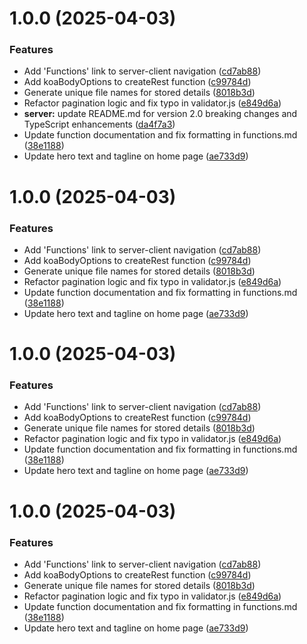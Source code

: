 # 1.0.0 (2025-04-03)


### Features

* Add 'Functions' link to server-client navigation ([cd7ab88](https://github.com/modular-rest/modular-rest/commit/cd7ab8871a36fc1a4299e9de7430d815aad4a775))
* Add koaBodyOptions to createRest function ([c99784d](https://github.com/modular-rest/modular-rest/commit/c99784d50ab3385990fa45a034042587497b93a4))
* Generate unique file names for stored details ([8018b3d](https://github.com/modular-rest/modular-rest/commit/8018b3d4a76608c4bb5377d01efa448b039ad2f1))
* Refactor pagination logic and fix typo in validator.js ([e849d6a](https://github.com/modular-rest/modular-rest/commit/e849d6aea1683f8cd22082291ce8ff572a1e69e3))
* **server:** update README.md for version 2.0 breaking changes and TypeScript enhancements ([da4f7a3](https://github.com/modular-rest/modular-rest/commit/da4f7a3d4b02bb3609d04f09adf42d257a6596c4))
* Update function documentation and fix formatting in functions.md ([38e1188](https://github.com/modular-rest/modular-rest/commit/38e11886d1804b006784825005837a88b5a0c901))
* Update hero text and tagline on home page ([ae733d9](https://github.com/modular-rest/modular-rest/commit/ae733d96e5c30a9a31b3722354770427a94e10c9))

# 1.0.0 (2025-04-03)


### Features

* Add 'Functions' link to server-client navigation ([cd7ab88](https://github.com/modular-rest/modular-rest/commit/cd7ab8871a36fc1a4299e9de7430d815aad4a775))
* Add koaBodyOptions to createRest function ([c99784d](https://github.com/modular-rest/modular-rest/commit/c99784d50ab3385990fa45a034042587497b93a4))
* Generate unique file names for stored details ([8018b3d](https://github.com/modular-rest/modular-rest/commit/8018b3d4a76608c4bb5377d01efa448b039ad2f1))
* Refactor pagination logic and fix typo in validator.js ([e849d6a](https://github.com/modular-rest/modular-rest/commit/e849d6aea1683f8cd22082291ce8ff572a1e69e3))
* Update function documentation and fix formatting in functions.md ([38e1188](https://github.com/modular-rest/modular-rest/commit/38e11886d1804b006784825005837a88b5a0c901))
* Update hero text and tagline on home page ([ae733d9](https://github.com/modular-rest/modular-rest/commit/ae733d96e5c30a9a31b3722354770427a94e10c9))

# 1.0.0 (2025-04-03)


### Features

* Add 'Functions' link to server-client navigation ([cd7ab88](https://github.com/modular-rest/modular-rest/commit/cd7ab8871a36fc1a4299e9de7430d815aad4a775))
* Add koaBodyOptions to createRest function ([c99784d](https://github.com/modular-rest/modular-rest/commit/c99784d50ab3385990fa45a034042587497b93a4))
* Generate unique file names for stored details ([8018b3d](https://github.com/modular-rest/modular-rest/commit/8018b3d4a76608c4bb5377d01efa448b039ad2f1))
* Refactor pagination logic and fix typo in validator.js ([e849d6a](https://github.com/modular-rest/modular-rest/commit/e849d6aea1683f8cd22082291ce8ff572a1e69e3))
* Update function documentation and fix formatting in functions.md ([38e1188](https://github.com/modular-rest/modular-rest/commit/38e11886d1804b006784825005837a88b5a0c901))
* Update hero text and tagline on home page ([ae733d9](https://github.com/modular-rest/modular-rest/commit/ae733d96e5c30a9a31b3722354770427a94e10c9))

# 1.0.0 (2025-04-03)


### Features

* Add 'Functions' link to server-client navigation ([cd7ab88](https://github.com/modular-rest/modular-rest/commit/cd7ab8871a36fc1a4299e9de7430d815aad4a775))
* Add koaBodyOptions to createRest function ([c99784d](https://github.com/modular-rest/modular-rest/commit/c99784d50ab3385990fa45a034042587497b93a4))
* Generate unique file names for stored details ([8018b3d](https://github.com/modular-rest/modular-rest/commit/8018b3d4a76608c4bb5377d01efa448b039ad2f1))
* Refactor pagination logic and fix typo in validator.js ([e849d6a](https://github.com/modular-rest/modular-rest/commit/e849d6aea1683f8cd22082291ce8ff572a1e69e3))
* Update function documentation and fix formatting in functions.md ([38e1188](https://github.com/modular-rest/modular-rest/commit/38e11886d1804b006784825005837a88b5a0c901))
* Update hero text and tagline on home page ([ae733d9](https://github.com/modular-rest/modular-rest/commit/ae733d96e5c30a9a31b3722354770427a94e10c9))
